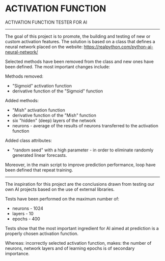 # ACTIVATION FUNCTION
ACTIVATION FUNCTION TESTER FOR AI
***

The goal of this project is to promote, the building and testing of new or custom activation features.
The solution is based on a class that defines a neural network placed on the website: https://realpython.com/python-ai-neural-network/   


Selected methods have been removed from the class and new ones have been defined. The most important changes include:

Methods removed:
* "Sigmoid" activation function
* derivative function of the "Sigmoid" function

Added methods:
* "Mish" activation function
* derivative function of the "Mish" function
* six "hidden" (deep) layers of the network
* neurons - average of the results of neurons transferred to the activation function

Added class attributes:
* "random seed" with a high parameter - in order to eliminate randomly generated linear forecasts. 

Moreover, in the main script to improve prediction performance, loop have been defined that repeat training.


***


The inspiration for this project are the conclusions drawn from testing our own AI projects based on the use of external libraries.

Tests have been performed on the maximum number of:
* neurons - 1024
* layers - 10 
* epochs - 400

Tests show that the most important ingredient for AI aimed at prediction is a properly chosen activation function.

Whereas: incorrectly selected activation function, makes:
the number of neurons, network layers  and of learning epochs is of secondary importance.

